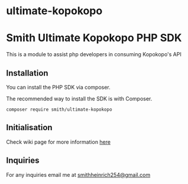 # ultimate-kopokopo
# Smith Ultimate Kopokopo PHP SDK



This is a module to assist php developers in consuming Kopokopo's API

## Installation

You can install the PHP SDK via composer.

The recommended way to install the SDK is with Composer.

```
composer require smith/ultimate-kopokopo
```

## Initialisation

Check wiki page  for more information [here](https://github.com/Heinirich/ultimate-kopokopo/wiki)

## Inquiries

For any inquiries email me at smithheinrich254@gmail.com
